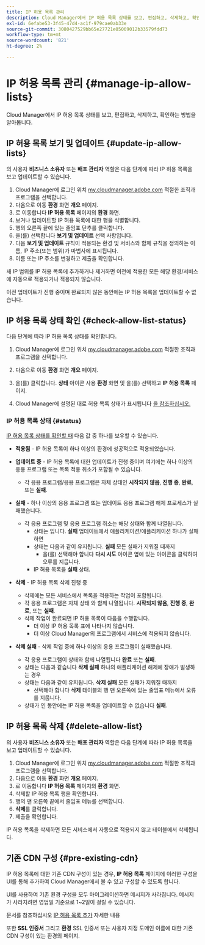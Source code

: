 ```yaml
---
title: IP 허용 목록 관리
description: Cloud Manager에서 IP 허용 목록 상태를 보고, 편집하고, 삭제하고, 확인하는 방법을 알아봅니다.
exl-id: 6efabe53-3f45-47d4-ac1f-979cae0ab33e
source-git-commit: 3080427529bb65e27721e05069012b33579fdd73
workflow-type: tm+mt
source-wordcount: '821'
ht-degree: 2%

---
```


# IP 허용 목록 관리 {#manage-ip-allow-lists}

Cloud Manager에서 IP 허용 목록 상태를 보고, 편집하고, 삭제하고, 확인하는 방법을 알아봅니다.

## IP 허용 목록 보기 및 업데이트 {#update-ip-allow-lists}

의 사용자 **비즈니스 소유자** 또는 **배포 관리자** 역할은 다음 단계에 따라 IP 허용 목록을 보고 업데이트할 수 있습니다.

1. Cloud Manager에 로그인 위치 [my.cloudmanager.adobe.com](https://my.cloudmanager.adobe.com/) 적절한 조직과 프로그램을 선택합니다.
1. 다음으로 이동 **환경** 화면 **개요** 페이지.
1. 로 이동합니다 **IP 허용 목록** 페이지의 **환경** 화면.
1. 보거나 업데이트할 IP 허용 목록에 대한 행을 식별합니다.
1. 행의 오른쪽 끝에 있는 줄임표 단추를 클릭합니다.
1. 을(를) 선택합니다 **보기 및 업데이트** 선택 사항입니다.
1. 다음 **보기 및 업데이트** 규칙이 적용되는 환경 및 서비스와 함께 규칙을 정의하는 이름, IP 주소(또는 범위)가 마법사에 표시됩니다.
1. 이름 또는 IP 주소를 변경하고 제출을 확인합니다.

새 IP 범위를 IP 허용 목록에 추가하거나 제거하면 이전에 적용한 모든 해당 환경/서비스에 자동으로 적용되거나 적용되지 않습니다.

이전 업데이트가 진행 중이며 완료되지 않은 동안에는 IP 허용 목록을 업데이트할 수 없습니다.

## IP 허용 목록 상태 확인 {#check-allow-list-status}

다음 단계에 따라 IP 허용 목록 상태를 확인합니다.

1. Cloud Manager에 로그인 위치 [my.cloudmanager.adobe.com](https://my.cloudmanager.adobe.com/) 적절한 조직과 프로그램을 선택합니다.

1. 다음으로 이동 **환경** 화면 **개요** 페이지.

1. 을(를) 클릭합니다. **상태** 아이콘 사용 **환경** 화면 및 을(를) 선택하고 **IP 허용 목록** 페이지.

1. Cloud Manager에 설명된 대로 허용 목록 상태가 표시됩니다 [을 참조하십시오.](#status)

### IP 허용 목록 상태 {#status}

[IP 허용 목록 상태를 확인할 때](#check-allow-list-status) 다음 값 중 하나를 보유할 수 있습니다.

* **적용됨** - IP 허용 목록이 하나 이상의 환경에 성공적으로 적용되었습니다.

* **업데이트 중** - IP 허용 목록에 대한 업데이트가 진행 중이며 여기에는 하나 이상의 응용 프로그램 또는 목록 적용 취소가 포함될 수 있습니다.

   * 각 응용 프로그램/응용 프로그램은 자체 상태인 **시작되지 않음**, **진행 중**, **완료**, 또는 **실패**.

* **실패** - 하나 이상의 응용 프로그램 또는 업데이트 응용 프로그램 해제 프로세스가 실패했습니다.
   * 각 응용 프로그램 및 응용 프로그램 취소는 해당 상태와 함께 나열됩니다.
      * 상태는 입니다. **실패** 업데이트에서 애플리케이션/애플리케이션 하나가 실패하면
      * 상태는 다음과 같이 유지됩니다. **실패** 모든 실패가 지워질 때까지
         * 을(를) 선택해야 합니다 **다시 시도** 아이콘 옆에 있는 아이콘을 클릭하여 오류를 지웁니다.
      * IP 허용 목록을 **실패** 상태.

* **삭제** - IP 허용 목록 삭제 진행 중
   * 삭제에는 모든 서비스에서 목록을 적용하는 작업이 포함됩니다.
   * 각 응용 프로그램은 자체 상태 와 함께 나열됩니다. **시작되지 않음**, **진행 중**, **완료**, 또는 **실패**.
   * 삭제 작업이 완료되면 IP 허용 목록이 다음을 수행합니다.
      * 더 이상 IP 허용 목록 표에 나타나지 않습니다.
      * 더 이상 Cloud Manager의 프로그램에서 서비스에 적용되지 않습니다.

* **삭제 실패** - 삭제 작업 중에 하나 이상의 응용 프로그램이 실패했습니다.

   * 각 응용 프로그램이 상태와 함께 나열됩니다 **완료** 또는 **실패**.
   * 상태는 다음과 같습니다 **삭제 실패** 하나의 애플리케이션 해제에 장애가 발생하는 경우
   * 상태는 다음과 같이 유지됩니다. **삭제 실패** 모든 실패가 지워질 때까지
      * 선택해야 합니다 **삭제** 테이블의 행 맨 오른쪽에 있는 줄임표 메뉴에서 오류를 지웁니다.
   * 상태가 인 동안에는 IP 허용 목록을 업데이트할 수 없습니다 **실패**.

## IP 허용 목록 삭제 {#delete-allow-list}

의 사용자 **비즈니스 소유자** 또는 **배포 관리자** 역할은 다음 단계에 따라 IP 허용 목록을 보고 업데이트할 수 있습니다.

1. Cloud Manager에 로그인 위치 [my.cloudmanager.adobe.com](https://my.cloudmanager.adobe.com/) 적절한 조직과 프로그램을 선택합니다.
1. 다음으로 이동 **환경** 화면 **개요** 페이지.
1. 로 이동합니다 **IP 허용 목록** 페이지의 **환경** 화면.
1. 삭제할 IP 허용 목록 행을 확인합니다.
1. 행의 맨 오른쪽 끝에서 줄임표 메뉴를 선택합니다.
1. **삭제**&#x200B;를 클릭합니다.
1. 제출을 확인합니다.

IP 허용 목록을 삭제하면 모든 서비스에서 자동으로 적용되지 않고 테이블에서 삭제됩니다.

## 기존 CDN 구성 {#pre-existing-cdn}

IP 허용 목록에 대한 기존 CDN 구성이 있는 경우, **IP 허용 목록** 페이지에 이러한 구성을 UI를 통해 추가하여 Cloud Manager에서 볼 수 있고 구성할 수 있도록 합니다.

UI를 사용하여 기존 환경 구성을 모두 마이그레이션하면 메시지가 사라집니다. 메시지가 사라지려면 영업일 기준으로 1~2일이 걸릴 수 있습니다.

문서를 참조하십시오 [IP 허용 목록 추가](/help/implementing/cloud-manager/ip-allow-lists/add-ip-allow-lists.md) 자세한 내용

또한 **SSL 인증서** 그리고 **환경** SSL 인증서 또는 사용자 지정 도메인 이름에 대한 기존 CDN 구성이 있는 환경의 페이지.
